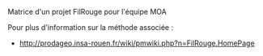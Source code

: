 Matrice d'un projet FilRouge pour l'équipe MOA

Pour plus d'information sur la méthode associée :
* http://prodageo.insa-rouen.fr/wiki/pmwiki.php?n=FilRouge.HomePage


